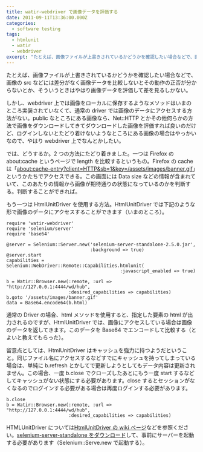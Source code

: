 ```yaml
---
title: watir-webdriver で画像データを評価する
date: 2011-09-11T13:36:00.000Z
categories:
  - software testing
tags:
  - htmlunit
  - watir
  - webdriver
excerpt: "たとえば、画像ファイルが上書きされているかどうかを確認したい場合などで、画像のsrcなどには差分がなく画像データを比較しないとその動作の正否が分からないとか、そういうときはやはり画像データを評価して差を見るしかない。"
---
```


たとえば、画像ファイルが上書きされているかどうかを確認したい場合などで、画像の src などには差分がなく画像データを比較しないとその動作の正否が分からないとか、そういうときはやはり画像データを評価して差を見るしかない。

しかし、webdriver 上では画像をローカルに保存するようなメソッドはいまのところ実装されていなくて、通常の driver では画像のデータにアクセスする方法がない。public なところにある画像なら、Net::HTTP とかその他何らかの方法で画像をダウンロードしてきてダウンロードした画像を評価すれば良いのだけど、ログインしないとたどり着けないようなところにある画像の場合はやっかいなので、やはり webdriver 上でなんとかしたい。

では、どうするか。2 つの方法にたどり着きました。一つは Firefox の about:cache というページで length を比較するというもの。Firefox の cache は「[about:cache-entry?client=HTTP&sb=1&key=/assets/images/banner.gif](about:cache-entry?client=HTTP&sb=1&key=/assets/images/banner.gif)」というかたちでアクセスできる。この画面には Data size などの情報が含まれていて、このあたりの情報から画像が期待通りの状態になっているのかを判断する。判断することができれば。

もう一つは HtmlUnitDriver を使用する方法。HtmlUnitDriver では下記のような形で画像のデータにアクセスすることができます（いまのところ）。

```
require 'watir-webdriver'
require 'selenium/server'
require 'base64'

@server = Selenium::Server.new('selenium-server-standalone-2.5.0.jar',
                               :background => true)
@server.start
capabilities =
Selenium::WebDriver::Remote::Capabilities.htmlunit(
                                          :javascript_enabled => true)

b = Watir::Browser.new(:remote, :url => "http://127.0.0.1:4444/wd/hub",
                       :desired_capabilities => capabilities)
b.goto '/assets/images/banner.gif'
data = Base64.encode64(b.html)

```

通常の Driver の場合、html メソッドを使用すると、指定した要素の html が出力されるのですが、HtmlUnitDriver では、画像にアクセスしている場合は画像のデータを返してきます。このデータを Base64 でエンコードして比較する（とよいと教えてもらった）。

留意点としては、HtmlUnitDriver はキャッシュを強力に持つようだということ。同じファイル名にアクセスするなどすでにキャッシュを持ってしまっている場合は、単純に b.refresh とかしてで更新しようとしてもデータ内容は更新されません。この場合、一度 b.close でクローズしたあとにもう一度 start するなどしてキャッシュがない状態にする必要があります。close するとセッションがなくなるのでログインする必要がある場合は再度ログインする必要があります。

```
b.close
b = Watir::Browser.new(:remote, :url => "http://127.0.0.1:4444/wd/hub",
                       :desired_capabilities => capabilities)

```

HTMLUnitDriver については[HtmlUnitDriver の wiki ページ](http://code.google.com/p/selenium/wiki/HtmlUnitDriver)などを参照ください。[selenium-server-standalone をダウンロード](http://code.google.com/p/selenium/downloads/list)して、事前にサーバーを起動する必要があります（Selenium::Serve.new で起動する）。

